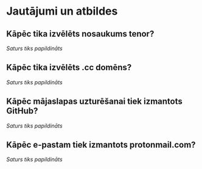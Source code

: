 # Jautājumi un atbildes

## Kāpēc tika izvēlēts nosaukums tenor?

*Saturs tiks papildināts*

## Kāpēc tika izvēlēts .cc domēns?

*Saturs tiks papildināts*

## Kāpēc mājaslapas uzturēšanai tiek izmantots GitHub?

*Saturs tiks papildināts*

## Kāpēc e-pastam tiek izmantots protonmail.com?

*Saturs tiks papildināts*